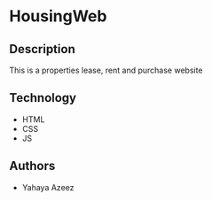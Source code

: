 # HousingWeb

## Description
This is a properties lease, rent and purchase website

## Technology
- HTML
- CSS
- JS

## Authors
- Yahaya Azeez
